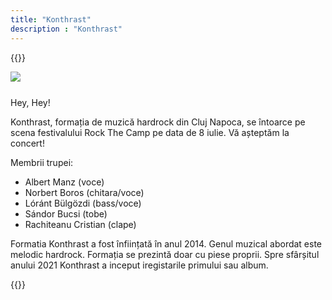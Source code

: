```yaml
---
title: "Konthrast"
description : "Konthrast"
---
```


{{<rawhtml>}}
<div style="margin-bottom: 25px; display: flex; justify-content: center; align-items: center; overflow: hidden">
	<img src="/images/Konthrast 2.webp" style="min-width: 100%; min-height: 100%;"/>
</div>

<p>
	Hey, Hey!
</p>
<p>
	Konthrast, formația de muzică hardrock din Cluj Napoca, se întoarce pe scena festivalului Rock The Camp pe data de 8 iulie. Vă așteptăm la concert! 
</p>
<p>
	Membrii trupei:
	<ul> 
		<li>Albert Manz (voce)</li>
		<li>Norbert Boros (chitara/voce)</li>
		<li>Lóránt Bülgözdi (bass/voce)</li>
		<li>Sándor Bucsi (tobe)</li>
		<li>Rachiteanu Cristian (clape)</li>
	</ul>
</p>
<p>
	Formatia Konthrast a fost înființată în anul 2014. Genul muzical abordat este melodic hardrock. Formația se prezintă doar cu piese proprii. Spre sfârșitul anului 2021 Konthrast a inceput iregistarile primului sau album. 
</p>


{{</rawhtml>}}

